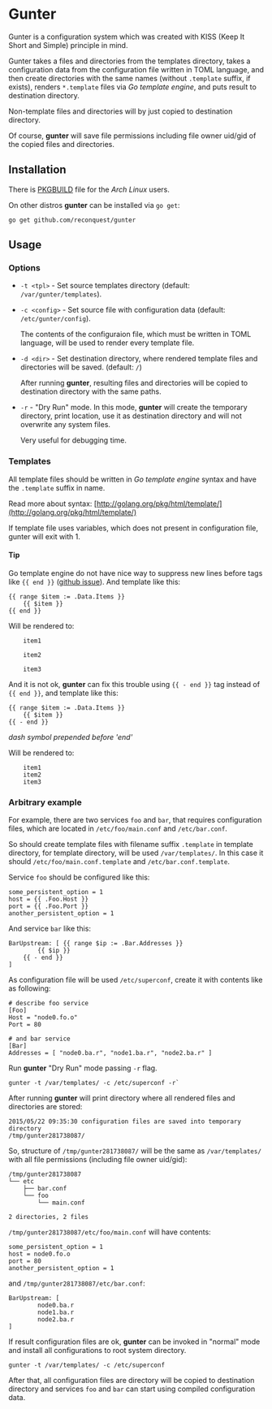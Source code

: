 # Gunter

Gunter is a configuration system which was created with KISS (Keep It
Short and Simple) principle in mind.

Gunter takes a files and directories from the templates directory,
takes a configuration data from the configuration file written in TOML language,
and then create directories with the same names (without `.template` suffix, if
exists), renders `*.template` files via *Go template engine*,
and puts result to destination directory.

Non-template files and directories will by just copied to destination directory.

Of course, **gunter** will save file permissions including file owner uid/gid of
the copied files and directories.

## Installation

There is
[PKGBUILD](https://raw.githubusercontent.com/reconquest/gunter/pkgbuild/PKGBUILD)
file for the *Arch Linux* users.

On other distros **gunter** can be installed via `go get`:

```
go get github.com/reconquest/gunter
```

## Usage

### Options

- `-t <tpl>` - Set source templates directory (default:
    `/var/gunter/templates`).

- `-c <config>` - Set source file with configuration data (default:
    `/etc/gunter/config`).

    The contents of the configuraion file, which must be written in TOML
    language, will be used to render every template file.

- `-d <dir>` - Set destination directory, where rendered template files and
    directories will be saved. (default: `/`)

    After running **gunter**, resulting files and directories will be copied
    to destination directory with the same paths.

- `-r` - "Dry Run" mode. In this mode, **gunter** will create the temporary
    directory, print location, use it as destination directory and will not
    overwrite any system files.

    Very useful for debugging time.

### Templates

All template files should be written in *Go template engine* syntax and have
the `.template` suffix in name.

Read more about syntax:
[http://golang.org/pkg/html/template/](http://golang.org/pkg/html/template/)

If template file uses variables, which does not present in configuration
file, gunter will exit with 1.

#### Tip

Go template engine do not have nice way to suppress new lines before
tags like `{{ end }}`
([github issue](https://github.com/golang/go/issues/9969)).
And template like this:
```
{{ range $item := .Data.Items }}
	{{ $item }}
{{ end }}
```

Will be rendered to:
```
	item1

	item2

	item3
```

And it is not ok, **gunter** can fix this trouble using
`{{ - end }}` tag instead of `{{ end }}`, and template like this:
```
{{ range $item := .Data.Items }}
	{{ $item }}
{{ - end }}
```
*dash symbol prepended before 'end'*

Will be rendered to:
```
	item1
	item2
	item3
```

### Arbitrary example

For example, there are two services `foo` and `bar`, that requires
configuration files, which are located in `/etc/foo/main.conf` and
`/etc/bar.conf`.

So should create template files with filename suffix `.template` in template
directory, for template directory, will be used `/var/templates/`. In this case
it should `/etc/foo/main.conf.template` and `/etc/bar.conf.template`.

Service `foo` should be configured like this:
```
some_persistent_option = 1
host = {{ .Foo.Host }}
port = {{ .Foo.Port }}
another_persistent_option = 1
```

And service `bar` like this:
```
BarUpstream: [ {{ range $ip := .Bar.Addresses }}
        {{ $ip }}
    {{ - end }}
]
```

As configuration file will be used `/etc/superconf`, create it with contents
like as following:
```
# describe foo service
[Foo]
Host = "node0.fo.o"
Port = 80

# and bar service
[Bar]
Addresses = [ "node0.ba.r", "node1.ba.r", "node2.ba.r" ]
```

Run **gunter** "Dry Run" mode passing `-r` flag.
```
gunter -t /var/templates/ -c /etc/superconf -r`
```

After running **gunter** will print directory where all rendered files and
directories are stored:
```
2015/05/22 09:35:30 configuration files are saved into temporary directory
/tmp/gunter281738087/
```

So, structure of `/tmp/gunter281738087/` will be the same as `/var/templates/`
with all file permissions (including file owner uid/gid):

```
/tmp/gunter281738087
└── etc
    ├── bar.conf
    └── foo
        └── main.conf

2 directories, 2 files
```

`/tmp/gunter281738087/etc/foo/main.conf` will have contents:
```
some_persistent_option = 1
host = node0.fo.o
port = 80
another_persistent_option = 1
```

and `/tmp/gunter281738087/etc/bar.conf`:
```
BarUpstream: [
        node0.ba.r
        node1.ba.r
        node2.ba.r
]
```

If result configuration files are ok, **gunter** can be invoked in "normal"
mode and install all configurations to root system directory.
```
gunter -t /var/templates/ -c /etc/superconf
```

After that, all configuration files are directory will be copied to
destination directory and services `foo` and `bar` can start using compiled
configuration data.
